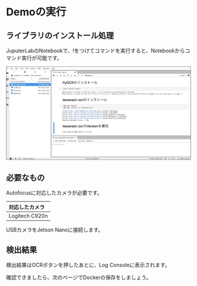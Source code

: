 # Demoの実行

## ライブラリのインストール処理

JuputerLabのNotebookで、!をつけてコマンドを実行すると、Notebookからコマンド実行が可能です。

![](./img/run01.jpg)

## 必要なもの

Autofocusに対応したカメラが必要です。

|対応したカメラ|
|:--|
|Logitech C920n|

USBカメラをJetson Nanoに接続します。

## 検出結果

検出結果はOCRボタンを押したあとに、Log Consoleに表示されます。

確認できましたら、次のページでDockerの保存をしましょう。
